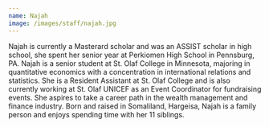 ```yaml
---
name: Najah
image: /images/staff/najah.jpg
---
```


Najah is currently a Masterard scholar and was an ASSIST scholar in high school, she spent her senior year at Perkiomen High School in Pennsburg, PA. Najah is a senior student at St. Olaf College in Minnesota, majoring in quantitative economics with a concentration in international relations and statistics. She is a Resident Assistant at St. Olaf College and is also currently working at St. Olaf UNICEF as an Event Coordinator for fundraising events. She aspires to take a career path in the wealth management and finance industry. Born and raised in Somaliland, Hargeisa, Najah is a family person and enjoys spending time with her 11 siblings.
